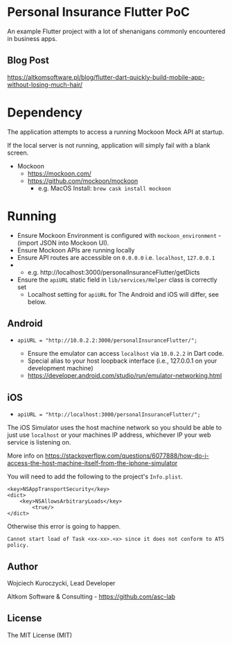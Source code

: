 # Personal Insurance Flutter PoC

An example Flutter project with a lot of shenanigans commonly encountered in business apps.




## Blog Post

https://altkomsoftware.pl/blog/flutter-dart-quickly-build-mobile-app-without-losing-much-hair/



# Dependency

The application attempts to access a running Mockoon Mock API at startup. 

If the local server is not running, application will simply fail with a blank screen. 

- Mockoon
  - https://mockoon.com/
  - https://github.com/mockoon/mockoon
    - e.g. MacOS Install: `brew cask install mockoon`



# Running

- Ensure Mockoon Environment is configured with `mockoon_environment` - (import JSON into Mockoon UI). 
- Ensure Mockoon APIs are running locally
- Ensure API routes are accessible on `0.0.0.0` i.e. `localhost`, `127.0.0.1`
- - e.g. http://localhost:3000/personalInsuranceFlutter/getDicts
- Ensure the `apiURL` static field in `lib/services/Helper` class is correctly set
  - Localhost setting for `apiURL` for The Android and iOS will differ, see below. 



## Android

- `apiURL = "http://10.0.2.2:3000/personalInsuranceFlutter/";`

  - Ensure the emulator can access `localhost` via `10.0.2.2` in Dart code.   
  - Special alias to your host loopback interface (i.e., 127.0.0.1 on your development machine) 
  - https://developer.android.com/studio/run/emulator-networking.html
  


## iOS

- `apiURL = "http://localhost:3000/personalInsuranceFlutter/";`

The iOS Simulator uses the host machine network so you should be able to just use `localhost` or your machines IP address, whichever IP your web service is listening on.

More info on https://stackoverflow.com/questions/6077888/how-do-i-access-the-host-machine-itself-from-the-iphone-simulator

You will need to add the following to the project's `Info.plist`.

```
<key>NSAppTransportSecurity</key>
<dict>
    <key>NSAllowsArbitraryLoads</key>
        <true/>
</dict>  
```

Otherwise this error is going to happen.

```
Cannot start load of Task <xx-xx>.<x> since it does not conform to ATS policy.
```



## Author

Wojciech Kuroczycki, Lead Developer

Altkom Software & Consulting - https://github.com/asc-lab



## License

The MIT License (MIT)
